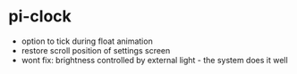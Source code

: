 # pi-clock
* option to tick during float animation
* restore scroll position of settings screen
* wont fix: brightness controlled by external light - the system does it well